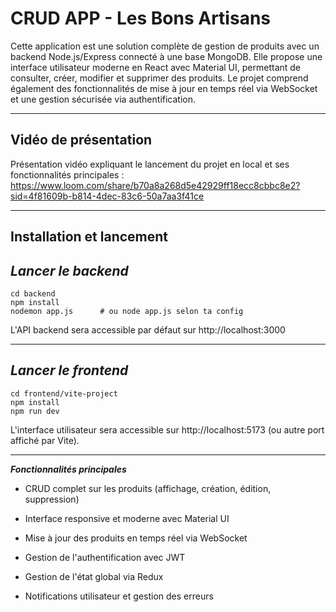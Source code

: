 # CRUD APP - Les Bons Artisans

Cette application est une solution complète de gestion de produits avec un backend Node.js/Express connecté à une base
MongoDB. Elle propose une interface utilisateur moderne en React avec Material UI, permettant de consulter, créer,
modifier et supprimer des produits. Le projet comprend également des fonctionnalités de mise à jour en temps réel via
WebSocket et une gestion sécurisée via authentification.

---

## Vidéo de présentation

Présentation vidéo expliquant le lancement du projet en local et ses fonctionnalités principales :
https://www.loom.com/share/b70a8a268d5e42929ff18ecc8cbbc8e2?sid=4f81609b-b814-4dec-83c6-50a7aa3f41ce

---

## **Installation et lancement**

## _Lancer le backend_

```
cd backend
npm install
nodemon app.js      # ou node app.js selon ta config
```

L'API backend sera accessible par défaut sur http://localhost:3000

---

## _Lancer le frontend_

```
cd frontend/vite-project
npm install       
npm run dev   
```

L'interface utilisateur sera accessible sur http://localhost:5173 (ou autre port affiché par Vite).

---

_**Fonctionnalités principales**_

- CRUD complet sur les produits (affichage, création, édition, suppression)

- Interface responsive et moderne avec Material UI

- Mise à jour des produits en temps réel via WebSocket

- Gestion de l'authentification avec JWT

- Gestion de l'état global via Redux

- Notifications utilisateur et gestion des erreurs
